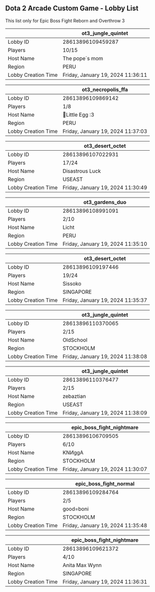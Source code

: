 ## Dota 2 Arcade Custom Game - Lobby List

This list only for Epic Boss Fight Reborn and Overthrow 3

|  | ot3_jungle_quintet |
| ------ | ------ |
| Lobby ID | 28613896109459287 |
| Players | 10/15 |
| Host Name | The pope´s mom |
| Region | PERU |
| Lobby Creation Time | Friday, January 19, 2024 11:36:11 |


|  | ot3_necropolis_ffa |
| ------ | ------ |
| Lobby ID | 28613896109869142 |
| Players | 1/8 |
| Host Name | 🥚Little Egg :3 |
| Region | PERU |
| Lobby Creation Time | Friday, January 19, 2024 11:37:03 |


|  | ot3_desert_octet |
| ------ | ------ |
| Lobby ID | 28613896107022931 |
| Players | 17/24 |
| Host Name | Disastrous Luck |
| Region | USEAST |
| Lobby Creation Time | Friday, January 19, 2024 11:30:49 |


|  | ot3_gardens_duo |
| ------ | ------ |
| Lobby ID | 28613896108991091 |
| Players | 2/10 |
| Host Name | Licht |
| Region | PERU |
| Lobby Creation Time | Friday, January 19, 2024 11:35:10 |


|  | ot3_desert_octet |
| ------ | ------ |
| Lobby ID | 28613896109197446 |
| Players | 19/24 |
| Host Name | Sissoko |
| Region | SINGAPORE |
| Lobby Creation Time | Friday, January 19, 2024 11:35:37 |


|  | ot3_jungle_quintet |
| ------ | ------ |
| Lobby ID | 28613896110370065 |
| Players | 2/15 |
| Host Name | OldSchool |
| Region | STOCKHOLM |
| Lobby Creation Time | Friday, January 19, 2024 11:38:08 |


|  | ot3_jungle_quintet |
| ------ | ------ |
| Lobby ID | 28613896110376477 |
| Players | 2/15 |
| Host Name | zebaztian |
| Region | USEAST |
| Lobby Creation Time | Friday, January 19, 2024 11:38:09 |


|  | epic_boss_fight_nightmare |
| ------ | ------ |
| Lobby ID | 28613896106709505 |
| Players | 6/10 |
| Host Name | KNИggA |
| Region | STOCKHOLM |
| Lobby Creation Time | Friday, January 19, 2024 11:30:07 |


|  | epic_boss_fight_normal |
| ------ | ------ |
| Lobby ID | 28613896109284764 |
| Players | 2/5 |
| Host Name | good=boni |
| Region | STOCKHOLM |
| Lobby Creation Time | Friday, January 19, 2024 11:35:48 |


|  | epic_boss_fight_nightmare |
| ------ | ------ |
| Lobby ID | 28613896109621372 |
| Players | 4/10 |
| Host Name | Anita Max Wynn |
| Region | SINGAPORE |
| Lobby Creation Time | Friday, January 19, 2024 11:36:31 |


